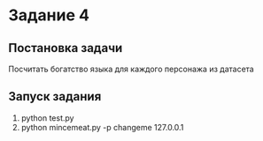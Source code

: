 # Задание 4

## Постановка задачи
Посчитать богатство языка для каждого персонажа из датасета

## Запуск задания
1. python test.py
1. python mincemeat.py -p changeme 127.0.0.1

